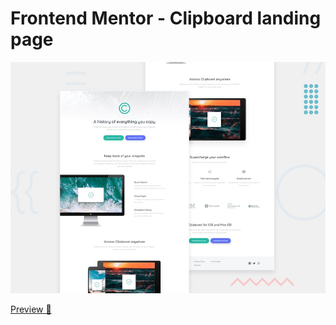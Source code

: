 # Frontend Mentor - Clipboard landing page

![Design preview for the Clipboard landing page coding challenge](./design/desktop-preview.jpg)

 [Preview 🚀](https://muhammed-shaker.github.io/clipboard-landing-page-master/)
